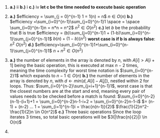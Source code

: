 1.  **a.)** ii
	**b.)** i
	**c.)** iv
**let c be the time needed to execute basic operation**
2.  **a.)** $efficiency = \sum_{j = 0}^{n-1} 1 = 1(n) = n$
	 $n \in O(n)$
	**b.)** $efficiency =\sum_{i=0}^{n-1}\sum_{j=0}^{n-1}1 \space = \space \sum_{i=0}^{n-1}n = n*n = n^2$
	$n^2 \in O(n^2)$
	**c.)** let $b$ be the probability that B is true
	$efficiency = (b)\sum_{j=0}^{n-1}1 + (1-b)\sum_{i=0}^{n-1}\sum_{j=0}^{n-1}1$
	$b(n) + (1-b)(n^2)$
	**worst case is if b is always false**: $n^2$
	$O(n^2)$
	**d.)** $efficiency=\sum_{i=0}^{n-1}1+\sum_{i=0}^{n-1}\sum_{j=0}^{n-1}1$
	$n + n^2 \in O(n^2)$
	
3. **a.)** the number of elements in the array is denoted by $n$, with $A[i]>A[i+1]$ being the basic operation, this is executed at max $n-2$ times, meaning the time complexity for worst time notation is $\sum_{i=0}^{n-2}1$ which expands to $n-1 \in O(n)$
	**b.)** the number of elements in the array is denoted by $n$, with $d \leftarrow min(d, A[i]-A[j])$, nestled within 2 for loops. Thus:
	$\sum_{i=0}^{n-2}\sum_{j=i+1}^{n-1}1$, worst case is that the closest numbers are at the start and end, meaning every pair of values needs to be checked before a match is found:
	$\sum_{i=0}^{n-2}(n-1)-(i+1)+1 = \sum_{i=0}^{n-2}n-1-i+2 = \sum_{i=0}^{n-2}n-1-i$
	$= (n-1) + (n-2) ... 1 = \sum_{i=1}^{n-1}i = \frac{n(n-1)}{2}$
	$\frac{1}{2}n^2-\frac{1}{2}n \in O(n^2)$
	**c.)** Three basic operations
	Since the loop iterates 3 times, so total basic operations will be $3(|\frac{n}{2}|) \in O(n)$

4. 